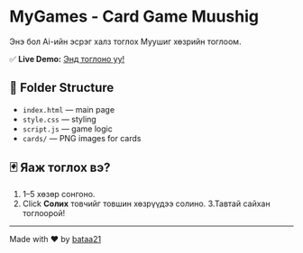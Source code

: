 # MyGames - Card Game Muushig

Энэ бол Ai-ийн эсрэг халз тоглох Муушиг хөзрийн тоглоом.

✅ **Live Demo:** [Энд тоглоно уу!](https://bataa21.github.io/MyGames/)

## 📂 Folder Structure

- `index.html` — main page
- `style.css` — styling
- `script.js` — game logic
- `cards/` — PNG images for cards

## 🃏 Яаж тоглох вэ?

1. 1–5 хөзөр сонгоно.
2. Click **Солих** товчийг товшин хөзрүүдээ солино.
3.Тавтай сайхан тоглоорой!

---

Made with ❤️ by [bataa21](https://github.com/bataa21)

